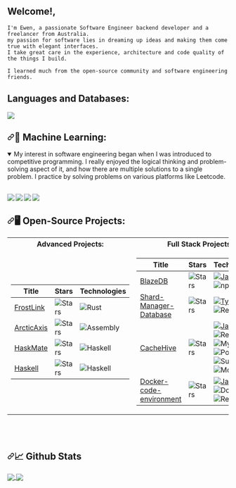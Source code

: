 ## Welcome!,

```
I'm Ewen, a passionate Software Engineer backend developer and a freelancer from Australia.
my passion for software lies in dreaming up ideas and making them come true with elegant interfaces.
I take great care in the experience, architecture and code quality of the things I build.

I learned much from the open-source community and software engineering friends.
```

## Languages and Databases:

<p align="left">
    <img src="https://skillicons.dev/icons?i=git,java,kotlin,nextjs,react,redis,tailwind,py,pug,raspberrypi,swift,tensorflow,ts,workers,vue,postgres,ps,mysql,html,css,grafana,express,dotnet,docker,discord,cloudflare,bash,arduino,mongodb,nginx,nodejs,androidstudio,cassandra,bots,go,haskell,kubernetes,nuxtjs,php,postman,regex,rust,threejs,sass,powershell,electron,js,assembly&perline=16" />
</p>

<h2 dir="auto"><a id="user-content-machine-learning" class="anchor" aria-hidden="true" href="#machine-learning"><svg class="octicon octicon-link" viewBox="0 0 16 16" version="1.1" width="16" height="16" aria-hidden="true"><path d="m7.775 3.275 1.25-1.25a3.5 3.5 0 1 1 4.95 4.95l-2.5 2.5a3.5 3.5 0 0 1-4.95 0 .751.751 0 0 1 .018-1.042.751.751 0 0 1 1.042-.018 1.998 1.998 0 0 0 2.83 0l2.5-2.5a2.002 2.002 0 0 0-2.83-2.83l-1.25 1.25a.751.751 0 0 1-1.042-.018.751.751 0 0 1-.018-1.042Zm-4.69 9.64a1.998 1.998 0 0 0 2.83 0l1.25-1.25a.751.751 0 0 1 1.042.018.751.751 0 0 1 .018 1.042l-1.25 1.25a3.5 3.5 0 1 1-4.95-4.95l2.5-2.5a3.5 3.5 0 0 1 4.95 0 .751.751 0 0 1-.018 1.042.751.751 0 0 1-1.042.018 1.998 1.998 0 0 0-2.83 0l-2.5 2.5a1.998 1.998 0 0 0 0 2.83Z"></path></svg></a>🤖 Machine Learning:</h2>

<details open="">
  <summary>My interest in software engineering began when I was introduced to competitive programming. I really enjoyed the logical thinking and problem-solving aspect of it, and how there are multiple solutions to a single problem. I practice by solving problems on various platforms like Leetcode.</summary>
  <br>
  <p dir="auto">
    <a href="https://github.com/Frost-Lord/LogShield">
    <img align="left" src="https://github-readme-stats.vercel.app/api/pin/?username=Frost-Lord&repo=LogShield&bg_color=0c1014&theme=dark" style="max-width: 100%;">
    </a>
    <a href="https://github.com/Frost-Lord/HaskMate">
    <img align="left" src="https://github-readme-stats.vercel.app/api/pin/?username=Frost-Lord&repo=HaskMate&bg_color=0c1014&theme=dark" style="max-width: 100%;">
    </a>
    <a href="https://github.com/Frost-Lord/FrostLink">
    <img align="left" src="https://github-readme-stats.vercel.app/api/pin/?username=Frost-Lord&repo=FrostLink&bg_color=0c1014&theme=dark" style="max-width: 100%;">
    </a>
    <a href="https://github.com/Frost-Lord/SketchCalc">
    <img align="left" src="https://github-readme-stats.vercel.app/api/pin/?username=Frost-Lord&repo=SketchCalc&bg_color=0c1014&theme=dark" style="max-width: 100%;">
    </a>
  </p>
</details><br clear="left"/><be>

<h2 dir="auto"><a id="user-content-machine-learning" class="anchor" aria-hidden="true" href="#machine-learning"><svg class="octicon octicon-link" viewBox="0 0 16 16" version="1.1" width="16" height="16" aria-hidden="true"><path d="m7.775 3.275 1.25-1.25a3.5 3.5 0 1 1 4.95 4.95l-2.5 2.5a3.5 3.5 0 0 1-4.95 0 .751.751 0 0 1 .018-1.042.751.751 0 0 1 1.042-.018 1.998 1.998 0 0 0 2.83 0l2.5-2.5a2.002 2.002 0 0 0-2.83-2.83l-1.25 1.25a.751.751 0 0 1-1.042-.018.751.751 0 0 1-.018-1.042Zm-4.69 9.64a1.998 1.998 0 0 0 2.83 0l1.25-1.25a.751.751 0 0 1 1.042.018.751.751 0 0 1 .018 1.042l-1.25 1.25a3.5 3.5 0 1 1-4.95-4.95l2.5-2.5a3.5 3.5 0 0 1 4.95 0 .751.751 0 0 1-.018 1.042.751.751 0 0 1-1.042.018 1.998 1.998 0 0 0-2.83 0l-2.5 2.5a1.998 1.998 0 0 0 0 2.83Z"></path></svg></a>🖥️ Open-Source Projects:</h2>
<table>
    <tr>
        <th>Advanced Projects:</th>
        <th>Full Stack Projects:</th>
    </tr>
    <tr>
        <td>
            <table>
                <thead>
                    <tr>
                        <th>Title</th>
                        <th>Stars</th>
                        <th>Technologies</th>
                    </tr>
                </thead>
                <tbody>
                    <tr>
                        <td><a href="https://github.com/Frost-Lord/FrostLink">FrostLink</a></td>
                        <td><img alt="Stars" src="https://img.shields.io/github/stars/Frost-Lord/FrostLink?style=flat-square&labelColor=black" /></td>
                        <td><img src="https://img.shields.io/badge/Rust-black?style=flat-square&logo=rust" alt="Rust"></td>
                    </tr>
                    <tr>
                        <td><a href="https://github.com/Frost-Lord/ArcticAxis">ArcticAxis</a></td>
                        <td><img alt="Stars" src="https://img.shields.io/github/stars/Frost-Lord/ArcticAxis?style=flat-square&labelColor=black" /></td>
                        <td><img src="https://img.shields.io/badge/Assembly-black?style=flat-square&logo=assembly" alt="Assembly"></td>
                    </tr>
                    <tr>
                        <td><a href="https://github.com/Frost-Lord/HaskMate">HaskMate</a></td>
                        <td><img alt="Stars" src="https://img.shields.io/github/stars/Frost-Lord/HaskMate?style=flat-square&labelColor=black" /></td>
                        <td><img src="https://img.shields.io/badge/haskell-black?style=flat-square&logo=haskell" alt="Haskell"></td>
                    </tr>
                    <tr>
                        <td><a href="https://github.com/Frost-Lord/Haskell">Haskell</a></td>
                        <td><img alt="Stars" src="https://img.shields.io/github/stars/Frost-Lord/Haskell?style=flat-square&labelColor=black" /></td>
                        <td><img src="https://img.shields.io/badge/haskell-black?style=flat-square&logo=haskell" alt="Haskell"></td>
                    </tr>
                </tbody>
            </table>
        </td>
        <td>
            <table>
                <thead>
                    <tr>
                        <th>Title</th>
                        <th>Stars</th>
                        <th>Technologies</th>
                    </tr>
                </thead>
                <tbody>
                    <tr>
                        <td><a href="https://github.com/Frost-Lord/BlazeDB">BlazeDB</a></td>
                        <td><img alt="Stars" src="https://img.shields.io/github/stars/Frost-Lord/BlazeDB?style=flat-square&labelColor=black" /></td>
                        <td>
                            <a href="https://pypi.org/project/BlazeDB/"><img src="https://img.shields.io/badge/Javascript-black?style=flat-square&logo=javascript" alt="Javascript"></a>
                            <img src="https://img.shields.io/badge/npm-black?style=flat-square&logo=npm" alt="npm">
                        </td>
                    </tr>
                    <tr>
                        <td><a href="https://github.com/Frost-Lord/Shard-Manager-Database">Shard-Manager-Database</a></td>
                        <td><img alt="Stars" src="https://img.shields.io/github/stars/Frost-Lord/Shard-Manager-Database?style=flat-square&labelColor=black" /></td>
                        <td>
                            <a href="https://pypi.org/project/Shard-Manager-Database/"><img src="https://img.shields.io/badge/Typescript-black?style=flat-square&logo=typescript" alt="Typescript"></a>
                            <img src="https://img.shields.io/badge/Redis-black?style=flat-square&logo=Redis" alt="Redis">
                        </td>
                    </tr>
                    <tr>
                        <td><a href="https://github.com/Frost-Lord/CacheHive">CacheHive</a></td>
                        <td><img alt="Stars" src="https://img.shields.io/github/stars/Frost-Lord/CacheHive?style=flat-square&labelColor=black" /></td>
                        <td>
                            <a href="https://pypi.org/project/CacheHive/"><img src="https://img.shields.io/badge/Javascript-black?style=flat-square&logo=Javascript" alt="Javascript"></a>
                            <img src="https://img.shields.io/badge/Redis-black?style=flat-square&logo=Redis" alt="Redis">
                            <img src="https://img.shields.io/badge/MySQL-black?style=flat-square&logo=MySQL" alt="MySQL">
                            <br>
                            <img src="https://img.shields.io/badge/PostgresQL-black?style=flat-square&logo=PostgresQL" alt="PostgresQL">
                            <img src="https://img.shields.io/badge/SurrealDB-black?style=flat-square&logo=SurrealDB" alt="SurrealDB">
                            <img src="https://img.shields.io/badge/MongoDB-black?style=flat-square&logo=MongoDB" alt="MongoDB">
                        </td>
                    </tr>
                    <tr>
                        <td><a href="https://github.com/Frost-Lord/Docker-code-environment">Docker-code-environment</a></td>
                        <td><img alt="Stars" src="https://img.shields.io/github/stars/Frost-Lord/Docker-code-environment?style=flat-square&labelColor=black" /></td>
                        <td>
                            <a href="https://pypi.org/project/Docker-code-environment/"><img src="https://img.shields.io/badge/Javascript-black?style=flat-square&logo=Javascript" alt="Javascript"></a>
                            <img src="https://img.shields.io/badge/Docker-black?style=flat-square&logo=Docker" alt="Docker">
                            <img src="https://img.shields.io/badge/Redis-black?style=flat-square&logo=Redis" alt="Redis">
                        </td>
                    </tr>
                </tbody>
            </table>
        </td>
    </tr>
</table>


<br clear="left"/><br>
<h2 dir="auto"><a id="user-content--github-stats" class="anchor" aria-hidden="true" href="#-github-stats"><svg class="octicon octicon-link" viewBox="0 0 16 16" version="1.1" width="16" height="16" aria-hidden="true"><path d="m7.775 3.275 1.25-1.25a3.5 3.5 0 1 1 4.95 4.95l-2.5 2.5a3.5 3.5 0 0 1-4.95 0 .751.751 0 0 1 .018-1.042.751.751 0 0 1 1.042-.018 1.998 1.998 0 0 0 2.83 0l2.5-2.5a2.002 2.002 0 0 0-2.83-2.83l-1.25 1.25a.751.751 0 0 1-1.042-.018.751.751 0 0 1-.018-1.042Zm-4.69 9.64a1.998 1.998 0 0 0 2.83 0l1.25-1.25a.751.751 0 0 1 1.042.018.751.751 0 0 1 .018 1.042l-1.25 1.25a3.5 3.5 0 1 1-4.95-4.95l2.5-2.5a3.5 3.5 0 0 1 4.95 0 .751.751 0 0 1-.018 1.042.751.751 0 0 1-1.042.018 1.998 1.998 0 0 0-2.83 0l-2.5 2.5a1.998 1.998 0 0 0 0 2.83Z"></path></svg></a><g-emoji class="g-emoji" alias="chart_with_upwards_trend" fallback-src="https://github.githubassets.com/images/icons/emoji/unicode/1f4c8.png">📈</g-emoji> Github Stats</h2>

<a href="https://github.com/Frost-Lord/">
  <img align="center" src="http://23.27.6.132:9000/top-langs/?username=Frost-Lord&langs_count=8&hide=css,scss,html,php,ejs&title_color=ffffff&text_color=c9cacc&icon_color=2bbc8a&bg_color=0c1014&layout=compact" style="max-width: 100%;">
</a>

<a href="https://github.com/Frost-Lord/">
  <img align="center" src="http://23.27.6.132:9000/?username=Frost-Lord&count_private=true&show_icons=true&exclude_repo=IPT-Games-Website,AI-Games,Github-management-Bot,StatusPlus,Watcher-V14&hide_title=true&include_all_commits=true&theme=dark&bg_color=0c1014" style="max-width: 100%;">
</a>

